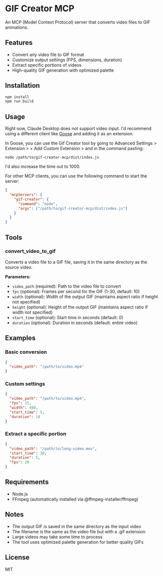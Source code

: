 # GIF Creator MCP

An MCP (Model Context Protocol) server that converts video files to GIF animations.

## Features

- Convert any video file to GIF format
- Customize output settings (FPS, dimensions, duration)
- Extract specific portions of videos
- High-quality GIF generation with optimized palette

## Installation

```bash
npm install
npm run build
```

## Usage

Right now, Claude Desktop does not support video input. I'd recommend using a different client like [Goose](https://block.github.io/goose/) and adding it as an extension.

In Goose, you can use the Gif Creator tool by going to Advanced Settings > Extension > + Add Custom Extension > and in the command pasting:
```
node /path/to/gif-creator-mcp/dist/index.js
```

I'd also increase the time out to 1000.


For other MCP clients, you can use the following command to start the server:

```json
{
  "mcpServers": {
    "gif-creator": {
      "command": "node",
      "args": ["/path/to/gif-creator-mcp/dist/index.js"]
    }
  }
}
```



## Tools

### convert_video_to_gif

Converts a video file to a GIF file, saving it in the same directory as the source video.

**Parameters:**
- `video_path` (required): Path to the video file to convert
- `fps` (optional): Frames per second for the GIF (1-30, default: 10)
- `width` (optional): Width of the output GIF (maintains aspect ratio if height not specified)
- `height` (optional): Height of the output GIF (maintains aspect ratio if width not specified)
- `start_time` (optional): Start time in seconds (default: 0)
- `duration` (optional): Duration in seconds (default: entire video)

## Examples

### Basic conversion
```json
{
  "video_path": "/path/to/video.mp4"
}
```

### Custom settings
```json
{
  "video_path": "/path/to/video.mp4",
  "fps": 15,
  "width": 480,
  "start_time": 5,
  "duration": 10
}
```

### Extract a specific portion
```json
{
  "video_path": "/path/to/long-video.mov",
  "start_time": 30,
  "duration": 5,
  "fps": 20
}
```

## Requirements

- Node.js
- FFmpeg (automatically installed via @ffmpeg-installer/ffmpeg)

## Notes

- The output GIF is saved in the same directory as the input video
- The filename is the same as the video file but with a .gif extension
- Large videos may take some time to process
- The tool uses optimized palette generation for better quality GIFs

## License

MIT